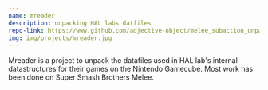 ```yaml
---
name: mreader
description: unpacking HAL labs datfiles
repo-link: https://www.github.com/adjective-object/melee_subaction_unpacker
img: img/projects/mreader.jpg
---
```


Mreader is a project to unpack the datafiles used in HAL
lab's internal datastructures for their games on 
the Nintendo Gamecube. Most work has been done 
on Super Smash Brothers Melee.
